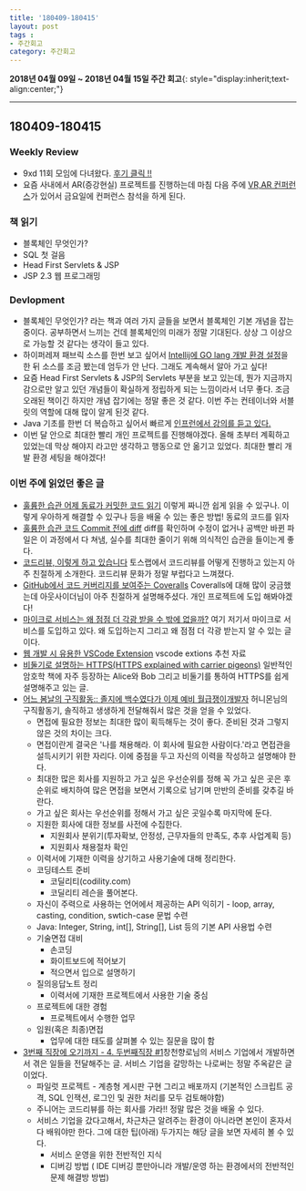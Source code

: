 ```yaml
---
title: '180409-180415'  
layout: post  
tags :  
- 주간회고
category: 주간회고
---
```


**2018년 04월 09일 ~ 2018년 04월 15일 주간 회고**{: style="display:inherit;text-align:center;"}

---

## 180409-180415

### Weekly Review
  - 9xd 11회 모임에 다녀왔다. [후기 클릭 !!](https://gwonsungjun.github.io/meetup/2018/04/15/9xd11meeting/#)
  - 요즘 사내에서 AR(증강현실) 프로젝트를 진행하는데 마침 다음 주에 [VR,AR 컨퍼런스](http://www.seoulvrar.com/index.php)가 있어서 금요일에 컨퍼런스 참석을 하게 된다.

### 책 읽기
  - 블록체인 무엇인가?
  - SQL 첫 걸음
  - Head First Servlets & JSP
  - JSP 2.3 웹 프로그래밍

### Devlopment
  - 블록체인 무엇인가? 라는 책과 여러 가지 글들을 보면서 블록체인 기본 개념을 잡는 중이다. 공부하면서 느끼는 건데 블록체인의 미래가 정말 기대된다. 상상 그 이상으로 가능할 것 같다는 생각이 들고 있다.
  - 하이퍼레져 패브릭 소스를 한번 보고 싶어서 [Intellij에 GO lang 개발 환경 설정](https://gwonsungjun.github.io/golang/2018/04/09/intellij_golang/)을 한 뒤 소스를 조금 봤는데 엄두가 안 난다. 그래도 계속해서 알아 가고 싶다!
  - 요즘 Head First Servlets & JSP의 Servlets 부분을 보고 있는데, 뭔가 지금까지 감으로만 알고 있던 개념들이 확실하게 정립하게 되는 느낌이라서 너무 좋다. 조금 오래된 책이긴 하지만 개념 잡기에는 정말 좋은 것 같다. 이번 주는 컨테이너와 서블릿의 역할에 대해 많이 알게 된것 같다.
  - Java 기초를 한번 더 복습하고 싶어서 빠르게 [인프런에서 강의를 듣고 있다.](https://www.inflearn.com/course/%EC%8B%A4%EC%A0%84-%EC%9E%90%EB%B0%94-%EA%B0%95%EC%A2%8C/)
  - 이번 달 안으로 최대한 빨리 개인 프로젝트를 진행해야겠다. 올해 초부터 계획하고 있었는데 막상 해야지 라고만 생각하고 행동으로 안 옮기고 있었다. 최대한 빨리 개발 환경 세팅을 해야겠다!

### 이번 주에 읽었던 좋은 글
  - [훌륭한 습관 어제 동료가 커밋한 코드 읽기](http://ohyecloudy.com/pnotes/archives/1629/) 이렇게 짜니깐 쉽게 읽을 수 있구나. 이렇게 우아하게 해결할 수 있구나 등을 배울 수 있는 좋은 방법! 동료의 코드를 읽자
  - [훌륭한 습관 코드 Commit 전에 diff](http://ohyecloudy.com/pnotes/archives/1435/)  diff를 확인하며 수정이 없거나 공백만 바뀐 파일은 이 과정에서 다 쳐냄, 실수를 최대한 줄이기 위해 의식적인 습관을 들이는게 좋다.
  - [코드리뷰, 이렇게 하고 있습니다](https://tosslab.github.io/codereview/2015/12/18/%EC%BD%94%EB%93%9C%EB%A6%AC%EB%B7%B0-%EC%9D%B4%EB%A0%87%EA%B2%8C-%ED%95%98%EA%B3%A0-%EC%9E%88%EB%8B%A4.html)
토스랩에서 코드리뷰를 어떻게 진행하고 있는지 아주 친절하게 소개한다. 코드리뷰 문화가 정말 부럽다고 느껴졌다.
  - [GitHub에서 코드 커버리지를 보여주는 Coveralls](https://blog.outsider.ne.kr/954) Coveralls에 대해 많이 궁금했는데 아웃사이더님이 아주 친절하게 설명해주셨다. 개인 프로젝트에 도입 해봐야겠다!
  - [마이크로 서비스는 왜 점점 더 각광 받을 수 밖에 없을까?](http://www.popit.kr/%EB%A7%88%EC%9D%B4%ED%81%AC%EB%A1%9C-%EC%84%9C%EB%B9%84%EC%8A%A4%EB%8A%94-%EC%99%9C-%EC%A0%90%EC%A0%90-%EB%8D%94-%EA%B0%81%EA%B4%91%EC%9D%84-%EB%B0%9B%EC%9D%84-%EC%88%98-%EB%B0%96%EC%97%90-%EC%97%86/)  여기 저기서 마이크로 서비스를 도입하고 있다. 왜 도입하는지 그리고 왜 점점 더 각광 받는지 알 수 있는 글이다.
  - [웹 개발 시 유용한 VSCode Extension](http://jetalog.net/70) vscode extions 추천 자료
  - [비둘기로 설명하는 HTTPS(HTTPS explained with carrier pigeons)](https://www.vobour.com/%EB%B9%84%EB%91%98%EA%B8%B0%EB%A1%9C-%EC%84%A4%EB%AA%85%ED%95%98%EB%8A%94-https-https-explained-with-car) 일반적인 암호학 책에 자주 등장하는 Alice와 Bob 그리고 비둘기를 통하여 HTTPS를 쉽게 설명해주고 있는 글.
  - [ 어느 봄날의 구직활동:: 졸지에 백수였다가 이제 예비 월급쟁이개발자](http://java.ihoney.pe.kr/504) 허니몬님의 구직활동기, 솔직하고 생생하게 전달해줘서 많은 것을 얻을 수 있었다.
    - 면접에 필요한 정보는 최대한 많이 획득해두는 것이 좋다. 준비된 것과 그렇지 않은 것의 차이는 크다.
    - 면접이란게 결국은 '나를 채용해라. 이 회사에 필요한 사람이다.'라고 면접관을 설득시키기 위한 자리다. 이에 중점을 두고 자신의 이력을 작성하고 설명해야 한다.
    - 최대한 많은 회사를 지원하고 가고 싶은 우선순위를 정해 꼭 가고 싶은 곳은 후순위로 배치하여 많은 면접을 보면서 기록으로 남기며 만반의 준비를 갖추길 바란다.
    - 가고 싶은 회사는 우선순위를 정해서 가고 싶은 곳일수록 마지막에 둔다.
    - 지원한 회사에 대한 정보를 사전에 수집한다.
      - 지원회사 분위기(투자확보, 안정성, 근무자들의 만족도, 추후 사업계획 등)
      - 지원회사 채용절차 확인
    - 이력서에 기재한 이력을 상기하고 사용기술에 대해 정리한다.
    - 코딩테스트 준비
      - 코딜리티(codility.com)
      - 코딜리티 레슨을 풀어본다.
    - 자신이 주력으로 사용하는 언어에서 제공하는 API 익히기 - loop, array, casting, condition, swtich-case 문법 수련
    - Java: Integer, String, int[], String[], List 등의 기본 API 사용법 수련
    - 기술면접 대비
      - 손코딩
      - 화이트보드에 적어보기
      - 적으면서 입으로 설명하기
    - 질의응답노트 정리
      - 이력서에 기재한 프로젝트에서 사용한 기술 중심
    - 프로젝트에 대한 경험
      - 프로젝트에서 수행한 업무
    - 임원(혹은 최종)면접
      - 업무에 대한 태도를 살펴볼 수 있는 질문을 많이 함
  - [3번째 직장에 오기까지 - 4. 두번째직장 #1](http://jojoldu.tistory.com/284)창천향로님의 서비스 기업에서 개발하면서 겪은 일들을 전달해주는 글. 서비스 기업을 갈망하는 나로써는 정말 주옥같은 글이었다.
    - 파일럿 프로젝트 - 계층형 게시판 구현 그리고 배포까지 (기본적인 스크립트 공격, SQL 인잭션, 로그인 및 권한 처리를 모두 검토해야함)
    - 주니어는 코드리뷰를 하는 회사를 가라!! 정말 많은 것을 배울 수 있다.
    - 서비스 기업을 갔다고해서, 차근차근 알려주는 환경이 아니라면 본인이 혼자서 다 배워야만 한다. 그에 대한 팁(아래) 두가지는 해당 글을 보면 자세히 볼 수 있다.
      - 서비스 운영을 위한 전반적인 지식
      - 디버깅 방법 ( IDE 디버깅 뿐만아니라 개발/운영 하는 환경에서의 전반적인 문제 해결방 방법)
